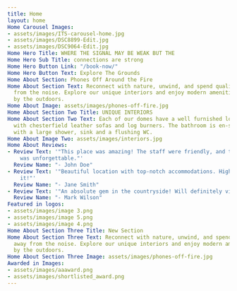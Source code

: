 ```yaml
---
title: Home
layout: home
Home Carousel Images:
- assets/images/ITS-carousel-home.jpg
- assets/images/DSC8899-Edit.jpg
- assets/images/DSC9064-Edit.jpg
Home Hero Title: WHERE THE SIGNAL MAY BE WEAK BUT THE
Home Hero Sub Title: connections are strong
Home Hero Button Link: "/book-now/"
Home Hero Button Text: Explore The Grounds
Home About Section: Phones Off Around the Fire
Home About Section Text: Reconnect with nature, unwind, and spend quality time away
  from the noise. Explore our unique interiors and enjoy modern amenities surrounded
  by the outdoors.
Home About Image: assets/images/phones-off-fire.jpg
Home About Section Two Title: UNIQUE INTERIORS
Home About Section Two Text: Each of our domes have a well furnished lounge area,
  with chesterfield leather sofas and log burners. The bathroom is en-suite and fitted
  with a large shower, sink and a flushing WC.
Home About Image Two: assets/images/interiors.jpg
Home About Reviews:
- Review Text: '"This place was amazing! The staff were friendly, and the experience
    was unforgettable."'
  Review Name: "- John Doe"
- Review Text: '"Beautiful location with top-notch accommodations. Highly recommend
    it!"'
  Review Name: "- Jane Smith"
- Review Text: '"An absolute gem in the countryside! Will definitely visit again."'
  Review Name: "- Mark Wilson"
Featured in logos:
- assets/images/image 3.png
- assets/images/image 5.png
- assets/images/image 4.png
Home About Section Three Title: New Section
Home About Section Three Text: Reconnect with nature, unwind, and spend quality time
  away from the noise. Explore our unique interiors and enjoy modern amenities surrounded
  by the outdoors.
Home About Section Three Image: assets/images/phones-off-fire.jpg
Awarded in Images:
- assets/images/aaaward.png
- assets/images/shortlisted_award.png
---
```

